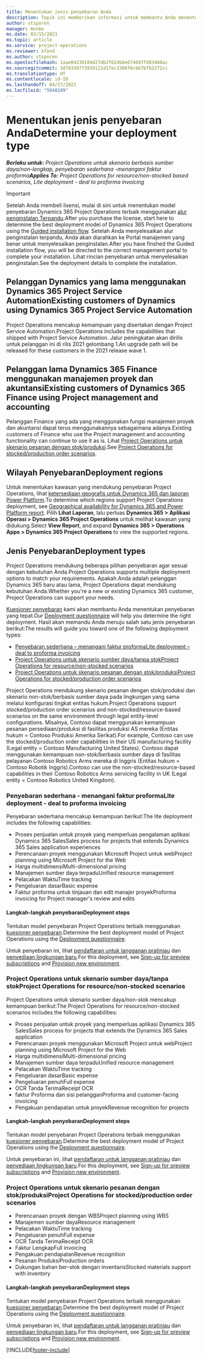 ```yaml
---
title: Menentukan jenis penyebaran Anda
description: Topik ini memberikan informasi untuk membantu Anda menentukan jenis penyebaran Project operations yang benar untuk perusahaan Anda.
author: stsporen
manager: Annbe
ms.date: 03/15/2021
ms.topic: article
ms.service: project-operations
ms.reviewer: kfend
ms.author: stsporen
ms.openlocfilehash: 1aae04230104d27db2f62db8e674697fd83460ac
ms.sourcegitcommit: 3d78338773929121d17ec3386f6cb67bfb2272cc
ms.translationtype: HT
ms.contentlocale: id-ID
ms.lasthandoff: 04/27/2021
ms.locfileid: "5948109"
---
```

# <a name="determine-your-deployment-type"></a><span data-ttu-id="6915b-103">Menentukan jenis penyebaran Anda</span><span class="sxs-lookup"><span data-stu-id="6915b-103">Determine your deployment type</span></span>

<span data-ttu-id="6915b-104">_**Berlaku untuk:** Project Operations untuk skenario berbasis sumber daya/non-lengkap, penyebaran sederhana -menangani faktur proforma_</span><span class="sxs-lookup"><span data-stu-id="6915b-104">_**Applies To:** Project Operations for resource/non-stocked based scenarios, Lite deployment - deal to proforma invoicing_</span></span>

> [!IMPORTANT]
> <span data-ttu-id="6915b-105">Setelah Anda membeli lisensi, mulai di sini untuk menentukan model penyebaran Dynamics 365 Project Operations terbaik menggunakan [alur penginstalan Terpandu](https://aka.ms/provisionprojectoperations).</span><span class="sxs-lookup"><span data-stu-id="6915b-105">After you purchase the license, start here to determine the best deployment model of Dynamics 365 Project Operations using the [Guided installation flow](https://aka.ms/provisionprojectoperations).</span></span>
> <span data-ttu-id="6915b-106">Setelah Anda menyelesaikan alur penginstalan terpandu, Anda akan diarahkan ke Portal manajemen yang benar untuk menyelesaikan penginstalan.</span><span class="sxs-lookup"><span data-stu-id="6915b-106">After you have finshed the Guided installation flow, you will be directed to the correct management portal to complete your installation.</span></span> <span data-ttu-id="6915b-107">Lihat rincian penyebaran untuk menyelesaikan penginstalan.</span><span class="sxs-lookup"><span data-stu-id="6915b-107">See the deployment details to complete the installation.</span></span>


## <a name="existing-customers-of-dynamics-using-dynamics-365-project-service-automation"></a><span data-ttu-id="6915b-108">Pelanggan Dynamics yang lama menggunakan Dynamics 365 Project Service Automation</span><span class="sxs-lookup"><span data-stu-id="6915b-108">Existing customers of Dynamics using Dynamics 365 Project Service Automation</span></span>
<span data-ttu-id="6915b-109">Project Operations mencakup kemampuan yang disertakan dengan Project Service Automation.</span><span class="sxs-lookup"><span data-stu-id="6915b-109">Project Operations includes the capabilities that shipped with Project Service Automation.</span></span> <span data-ttu-id="6915b-110">Jalur peningkatan akan dirilis untuk pelanggan ini di rilis 2021 gelombang 1.</span><span class="sxs-lookup"><span data-stu-id="6915b-110">An upgrade path will be released for these customers in the 2021 release wave 1.</span></span>

## <a name="existing-customers-of-dynamics-365-finance-using-project-management-and-accounting"></a><span data-ttu-id="6915b-111">Pelanggan lama Dynamics 365 Finance menggunakan manajemen proyek dan akuntansi</span><span class="sxs-lookup"><span data-stu-id="6915b-111">Existing customers of Dynamics 365 Finance using Project management and accounting</span></span> 

<span data-ttu-id="6915b-112">Pelanggan Finance yang ada yang menggunakan fungsi manajemen proyek dan akuntansi dapat terus menggunakannya sebagaimana adanya.</span><span class="sxs-lookup"><span data-stu-id="6915b-112">Existing customers of Finance who use the Project management and accounting functionality can continue to use it as is.</span></span> <span data-ttu-id="6915b-113">Lihat [Project Operations untuk skenario pesanan dengan stok/produksi](#pma).</span><span class="sxs-lookup"><span data-stu-id="6915b-113">See [Project Operations for stocked/production order scenarios](#pma).</span></span>


## <a name="deployment-regions"></a><span data-ttu-id="6915b-114">Wilayah Penyebaran</span><span class="sxs-lookup"><span data-stu-id="6915b-114">Deployment regions</span></span>
<span data-ttu-id="6915b-115">Untuk menentukan kawasan yang mendukung penyebaran Project Operations, lihat [ketersediaan geografis untuk Dynamics 365 dan laporan Power Platform](https://dynamics.microsoft.com/en-us/geographic-availability/).</span><span class="sxs-lookup"><span data-stu-id="6915b-115">To determine which regions support Project Operations deployment, see [Geographical availability for Dynamics 365 and Power Platform report](https://dynamics.microsoft.com/en-us/geographic-availability/).</span></span> <span data-ttu-id="6915b-116">Pilih **Lihat Laporan**, lalu perluas **Dynamics 365 > Aplikasi Operasi > Dynamics 365 Project Operations** untuk melihat kawasan yang didukung.</span><span class="sxs-lookup"><span data-stu-id="6915b-116">Select **View Report**, and expand **Dynamics 365 > Operations Apps > Dynamics 365 Project Operations** to view the supported regions.</span></span>

## <a name="deployment-types"></a><span data-ttu-id="6915b-117">Jenis Penyebaran</span><span class="sxs-lookup"><span data-stu-id="6915b-117">Deployment types</span></span>
<span data-ttu-id="6915b-118">Project Operations mendukung beberapa pilihan penyebaran agar sesuai dengan kebutuhan Anda.</span><span class="sxs-lookup"><span data-stu-id="6915b-118">Project Operations supports multiple deployment options to match your requirements.</span></span> <span data-ttu-id="6915b-119">Apakah Anda adalah pelanggan Dynamics 365 baru atau lama, Project Operations dapat mendukung kebutuhan Anda.</span><span class="sxs-lookup"><span data-stu-id="6915b-119">Whether you're a new or existing Dynamics 365 customer, Project Operations can support your needs.</span></span>

<span data-ttu-id="6915b-120">[Kuesioner penyebaran](https://aka.ms/provisionprojectoperations) kami akan membantu Anda menentukan penyebaran yang tepat.</span><span class="sxs-lookup"><span data-stu-id="6915b-120">Our [Deployment questionnaire](https://aka.ms/provisionprojectoperations) will help you determine the right deployment.</span></span> <span data-ttu-id="6915b-121">Hasil akan memandu Anda menuju salah satu jenis penyebaran berikut:</span><span class="sxs-lookup"><span data-stu-id="6915b-121">The results will guide you toward one of the following deployment types:</span></span>

- [<span data-ttu-id="6915b-122">Penyebaran sederhana – menangani faktur proforma</span><span class="sxs-lookup"><span data-stu-id="6915b-122">Lite deployment – deal to proforma invoicing</span></span>](#lite)
- [<span data-ttu-id="6915b-123">Project Operations untuk skenario sumber daya/tanpa stok</span><span class="sxs-lookup"><span data-stu-id="6915b-123">Project Operations for resource/non-stocked scenarios</span></span>](#integrated)
- [<span data-ttu-id="6915b-124">Project Operations untuk skenario pesanan dengan stok/produksi</span><span class="sxs-lookup"><span data-stu-id="6915b-124">Project Operations for stocked/production order scenarios</span></span>](#pma)

<span data-ttu-id="6915b-125">Project Operations mendukung skenario pesanan dengan stok/produksi dan skenario non-stok/berbasis sumber daya pada lingkungan yang sama melalui konfigurasi tingkat entitas hukum.</span><span class="sxs-lookup"><span data-stu-id="6915b-125">Project Operations support stocked/production order scenarios and non-stocked/resource-based scenarios on the same environment through legal entity-level configurations.</span></span> <span data-ttu-id="6915b-126">Misalnya, Contoso dapat menggunakan kemampuan pesanan persediaan/produksi di fasilitas produksi AS mereka (Entitas hukum = Contoso Produksi Amerika Serikat).</span><span class="sxs-lookup"><span data-stu-id="6915b-126">For example, Contoso can use the stocked/production order capabilities in their US manufacturing facility (Legal entity = Contoso Manufacturing United States).</span></span> <span data-ttu-id="6915b-127">Contoso dapat menggunakan kemampuan non-stok/berbasis sumber daya di fasilitas pelayanan Contoso Robotics Arms mereka di Inggris (Entitas hukum = Contoso Robotik Inggris).</span><span class="sxs-lookup"><span data-stu-id="6915b-127">Contoso can use the non-stocked/resource-based capabilities in their Contoso Robotics Arms servicing facility in UK (Legal entity = Contoso Robotics United Kingdom).</span></span>

### <a name="lite-deployment---deal-to-proforma-invoicing"></a><a  name="lite"></a><span data-ttu-id="6915b-128">Penyebaran sederhana - menangani faktur proforma</span><span class="sxs-lookup"><span data-stu-id="6915b-128">Lite deployment - deal to proforma invoicing</span></span>

<span data-ttu-id="6915b-129">Penyebaran sederhana mencakup kemampuan berikut:</span><span class="sxs-lookup"><span data-stu-id="6915b-129">The lite deployment includes the following capabilities:</span></span>

- <span data-ttu-id="6915b-130">Proses penjualan untuk proyek yang memperluas pengalaman aplikasi Dynamics 365 Sales</span><span class="sxs-lookup"><span data-stu-id="6915b-130">Sales process for projects that extends Dynamics 365 Sales application experiences</span></span>
- <span data-ttu-id="6915b-131">Perencanaan proyek menggunakan Microsoft Project untuk web</span><span class="sxs-lookup"><span data-stu-id="6915b-131">Project planning using Microsoft Project for the Web</span></span>
- <span data-ttu-id="6915b-132">Harga multidimensi</span><span class="sxs-lookup"><span data-stu-id="6915b-132">Multi-dimensional pricing</span></span>
- <span data-ttu-id="6915b-133">Manajemen sumber daya terpadu</span><span class="sxs-lookup"><span data-stu-id="6915b-133">Unified resource management</span></span>
- <span data-ttu-id="6915b-134">Pelacakan Waktu</span><span class="sxs-lookup"><span data-stu-id="6915b-134">Time tracking</span></span>
- <span data-ttu-id="6915b-135">Pengeluaran dasar</span><span class="sxs-lookup"><span data-stu-id="6915b-135">Basic expense</span></span>
- <span data-ttu-id="6915b-136">Faktur proforma untuk tinjauan dan edit manajer proyek</span><span class="sxs-lookup"><span data-stu-id="6915b-136">Proforma invoicing for Project manager's review and edits</span></span> 

#### <a name="deployment-steps"></a><span data-ttu-id="6915b-137">Langkah-langkah penyebaran</span><span class="sxs-lookup"><span data-stu-id="6915b-137">Deployment steps</span></span>
<span data-ttu-id="6915b-138">Tentukan model penyebaran Project Operations terbaik menggunakan [kuesioner penyebaran](https://aka.ms/provisionprojectoperations).</span><span class="sxs-lookup"><span data-stu-id="6915b-138">Determine the best deployment model of Project Operations using the [Deployment questionnaire](https://aka.ms/provisionprojectoperations).</span></span>

<span data-ttu-id="6915b-139">Untuk penyebaran ini, lihat [pendaftaran untuk langganan pratinjau](lite-preview-subscription-sign-up.md) dan [penyediaan lingkungan baru](lite-deployment.md).</span><span class="sxs-lookup"><span data-stu-id="6915b-139">For this deployment, see [Sign-up for preview subscriptions](lite-preview-subscription-sign-up.md) and [Provision new environment](lite-deployment.md).</span></span> 


### <a name="project-operations-for-resourcenon-stocked-scenarios"></a><a name="integrated"></a><span data-ttu-id="6915b-140">Project Operations untuk skenario sumber daya/tanpa stok</span><span class="sxs-lookup"><span data-stu-id="6915b-140">Project Operations for resource/non-stocked scenarios</span></span>
<span data-ttu-id="6915b-141">Project Operations untuk skenario sumber daya/non-stok mencakup kemampuan berikut:</span><span class="sxs-lookup"><span data-stu-id="6915b-141">The Project Operations for resource/non-stocked scenarios includes the following capabilities:</span></span>
 
- <span data-ttu-id="6915b-142">Proses penjualan untuk proyek yang memperluas aplikasi Dynamics 365 Sales</span><span class="sxs-lookup"><span data-stu-id="6915b-142">Sales process for projects that extends the Dynamics 365 Sales application</span></span>
- <span data-ttu-id="6915b-143">Perencanaan proyek menggunakan Microsoft Project untuk web</span><span class="sxs-lookup"><span data-stu-id="6915b-143">Project planning using Microsoft Project for the Web</span></span>
- <span data-ttu-id="6915b-144">Harga multidimensi</span><span class="sxs-lookup"><span data-stu-id="6915b-144">Multi-dimensional pricing</span></span>
- <span data-ttu-id="6915b-145">Manajemen sumber daya terpadu</span><span class="sxs-lookup"><span data-stu-id="6915b-145">Unified resource management</span></span>
- <span data-ttu-id="6915b-146">Pelacakan Waktu</span><span class="sxs-lookup"><span data-stu-id="6915b-146">Time tracking</span></span>
- <span data-ttu-id="6915b-147">Pengeluaran dasar</span><span class="sxs-lookup"><span data-stu-id="6915b-147">Basic expense</span></span>
- <span data-ttu-id="6915b-148">Pengeluaran penuh</span><span class="sxs-lookup"><span data-stu-id="6915b-148">Full expense</span></span>
- <span data-ttu-id="6915b-149">OCR Tanda Terima</span><span class="sxs-lookup"><span data-stu-id="6915b-149">Receipt OCR</span></span>
- <span data-ttu-id="6915b-150">faktur Proforma dan sisi pelanggan</span><span class="sxs-lookup"><span data-stu-id="6915b-150">Proforma and customer-facing invoicing</span></span> 
- <span data-ttu-id="6915b-151">Pengakuan pendapatan untuk proyek</span><span class="sxs-lookup"><span data-stu-id="6915b-151">Revenue recognition for projects</span></span>

#### <a name="deployment-steps"></a><span data-ttu-id="6915b-152">Langkah-langkah penyebaran</span><span class="sxs-lookup"><span data-stu-id="6915b-152">Deployment steps</span></span>
<span data-ttu-id="6915b-153">Tentukan model penyebaran Project Operations terbaik menggunakan [kuesioner penyebaran](https://aka.ms/provisionprojectoperations).</span><span class="sxs-lookup"><span data-stu-id="6915b-153">Determine the best deployment model of Project Operations using the [Deployment questionnaire](https://aka.ms/provisionprojectoperations).</span></span>

<span data-ttu-id="6915b-154">Untuk penyebaran ini, lihat [pendaftaran untuk langganan pratinjau](resource-sign-up-preview-subscription.md) dan [penyediaan lingkungan baru](resource-provision-new-environment.md).</span><span class="sxs-lookup"><span data-stu-id="6915b-154">For this deployment, see [Sign-up for preview subscriptions](resource-sign-up-preview-subscription.md) and [Provision new environment](resource-provision-new-environment.md).</span></span> 


### <a name="project-operations-for-stockedproduction-order-scenarios"></a><a name="pma"></a><span data-ttu-id="6915b-155">Project Operations untuk skenario pesanan dengan stok/produksi</span><span class="sxs-lookup"><span data-stu-id="6915b-155">Project Operations for stocked/production order scenarios</span></span>

- <span data-ttu-id="6915b-156">Perencanaan proyek dengan WBS</span><span class="sxs-lookup"><span data-stu-id="6915b-156">Project planning using WBS</span></span>
- <span data-ttu-id="6915b-157">Manajemen sumber daya</span><span class="sxs-lookup"><span data-stu-id="6915b-157">Resource management</span></span>
- <span data-ttu-id="6915b-158">Pelacakan Waktu</span><span class="sxs-lookup"><span data-stu-id="6915b-158">Time tracking</span></span>
- <span data-ttu-id="6915b-159">Pengeluaran penuh</span><span class="sxs-lookup"><span data-stu-id="6915b-159">Full expense</span></span>
- <span data-ttu-id="6915b-160">OCR Tanda Terima</span><span class="sxs-lookup"><span data-stu-id="6915b-160">Receipt OCR</span></span>
- <span data-ttu-id="6915b-161">Faktur Lengkap</span><span class="sxs-lookup"><span data-stu-id="6915b-161">Full invoicing</span></span>
- <span data-ttu-id="6915b-162">Pengakuan pendapatan</span><span class="sxs-lookup"><span data-stu-id="6915b-162">Revenue recognition</span></span>
- <span data-ttu-id="6915b-163">Pesanan Produksi</span><span class="sxs-lookup"><span data-stu-id="6915b-163">Production orders</span></span>
- <span data-ttu-id="6915b-164">Dukungan bahan ber-stok dengan inventaris</span><span class="sxs-lookup"><span data-stu-id="6915b-164">Stocked materials support with inventory</span></span>

#### <a name="deployment-steps"></a><span data-ttu-id="6915b-165">Langkah-langkah penyebaran</span><span class="sxs-lookup"><span data-stu-id="6915b-165">Deployment steps</span></span>
<span data-ttu-id="6915b-166">Tentukan model penyebaran Project Operations terbaik menggunakan [kuesioner penyebaran](https://aka.ms/provisionprojectoperations).</span><span class="sxs-lookup"><span data-stu-id="6915b-166">Determine the best deployment model of Project Operations using the [Deployment questionnaire](https://aka.ms/provisionprojectoperations).</span></span>

<span data-ttu-id="6915b-167">Untuk penyebaran ini, lihat [pendaftaran untuk langganan pratinjau](/dynamics365/fin-ops-core/dev-itpro/dev-tools/sign-up-preview-subscription?toc=%2fdynamics365%2ffinance%2ftoc.json) dan [penyediaan lingkungan baru](/dynamics365/fin-ops-core/dev-itpro/deployment/deploy-demo-environment?toc=%2fdynamics365%2ffinance%2ftoc.json).</span><span class="sxs-lookup"><span data-stu-id="6915b-167">For this deployment, see [Sign-up for preview subscriptions](/dynamics365/fin-ops-core/dev-itpro/dev-tools/sign-up-preview-subscription?toc=%2fdynamics365%2ffinance%2ftoc.json) and [Provision new environment](/dynamics365/fin-ops-core/dev-itpro/deployment/deploy-demo-environment?toc=%2fdynamics365%2ffinance%2ftoc.json).</span></span> 



[!INCLUDE[footer-include](../includes/footer-banner.md)]